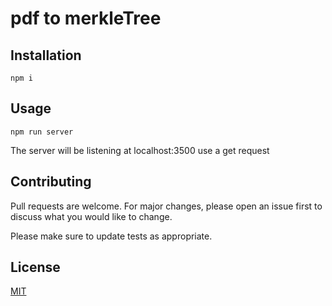 # pdf to merkleTree

 
## Installation

```
npm i
```

## Usage

``` 
npm run server
```
The server will be listening at localhost:3500
use a get request
## Contributing

Pull requests are welcome. For major changes, please open an issue first to discuss what you would like to change.

Please make sure to update tests as appropriate.

## License
[MIT](https://choosealicense.com/licenses/mit/)